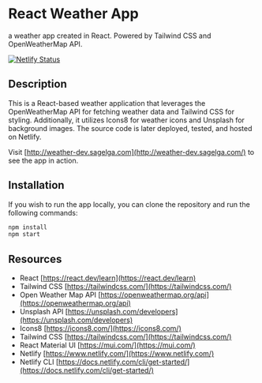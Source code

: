 # React Weather App

a weather app created in React. Powered by Tailwind CSS and OpenWeatherMap API.

[![Netlify Status](https://api.netlify.com/api/v1/badges/ee9346dd-9372-4b34-851e-ee7d4f2689d0/deploy-status)](https://app.netlify.com/sites/frabjous-dusk-79cc84/deploys)

## Description

This is a React-based weather application that leverages the OpenWeatherMap API for fetching weather data and Tailwind CSS for styling.
Additionally, it utilizes Icons8 for weather icons and Unsplash for background images. The source code is later deployed, tested, and hosted on Netlify.

Visit [http://weather-dev.sagelga.com](http://weather-dev.sagelga.com/) to see the app in action.

## Installation

If you wish to run the app locally, you can clone the repository and run the following commands:

```bash
npm install
npm start
```

## Resources

-   React [https://react.dev/learn](https://react.dev/learn)
-   Tailwind CSS [https://tailwindcss.com/](https://tailwindcss.com/)
-   Open Weather Map API [https://openweathermap.org/api](https://openweathermap.org/api)
-   Unsplash API [https://unsplash.com/developers](https://unsplash.com/developers)
-   Icons8 [https://icons8.com/](https://icons8.com/)
-   Tailwind CSS [https://tailwindcss.com/](https://tailwindcss.com/)
-   React Material UI [https://mui.com/](https://mui.com/)
-   Netlify [https://www.netlify.com/](https://www.netlify.com/)
-   Netlify CLI [https://docs.netlify.com/cli/get-started/](https://docs.netlify.com/cli/get-started/)
